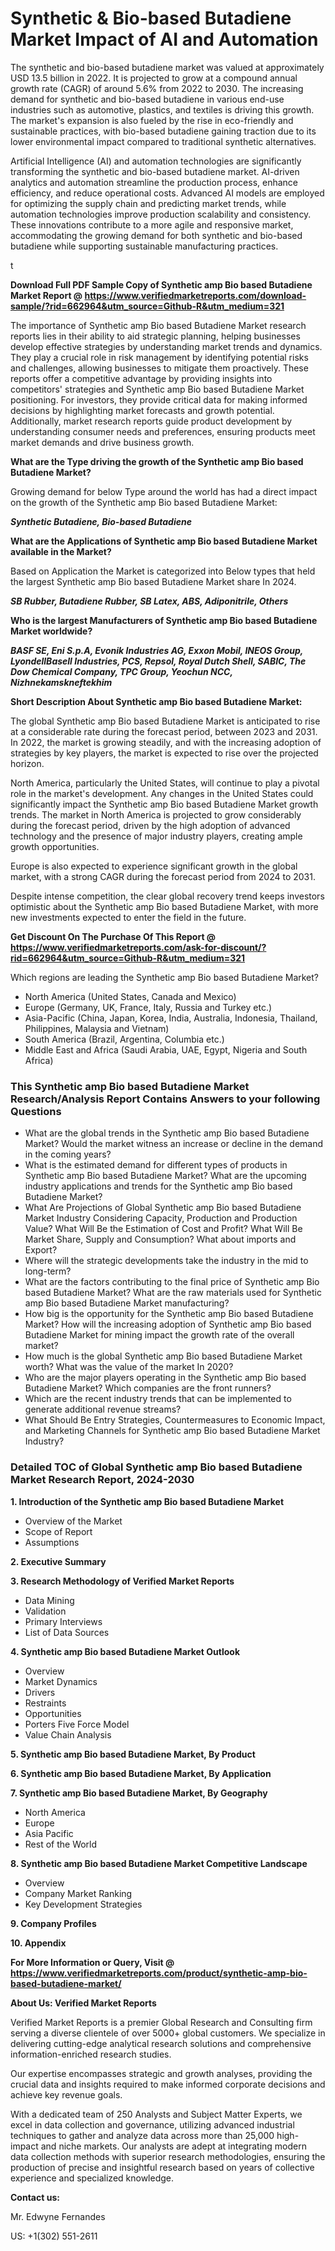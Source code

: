 <meta name="title" content="Global Synthetic & Bio-based Butadiene Market Impact of AI and Automation"><meta name="description" content="The synthetic and bio-based butadiene market was valued at approximately USD 13.5 billion in 2022. It is projected to grow at a compound annual growth rate (CAGR) of a"><meta name="title" content="Synthetic & Bio-based Butadiene Market Size, Share, Scope, Trends, Growth, Opportunities, Analysis, Forecast"><h1>Synthetic & Bio-based Butadiene Market Impact of AI and Automation</h1><p>The synthetic and bio-based butadiene market was valued at approximately USD 13.5 billion in 2022. It is projected to grow at a compound annual growth rate (CAGR) of around 5.6% from 2022 to 2030. The increasing demand for synthetic and bio-based butadiene in various end-use industries such as automotive, plastics, and textiles is driving this growth. The market's expansion is also fueled by the rise in eco-friendly and sustainable practices, with bio-based butadiene gaining traction due to its lower environmental impact compared to traditional synthetic alternatives.</p><p>Artificial Intelligence (AI) and automation technologies are significantly transforming the synthetic and bio-based butadiene market. AI-driven analytics and automation streamline the production process, enhance efficiency, and reduce operational costs. Advanced AI models are employed for optimizing the supply chain and predicting market trends, while automation technologies improve production scalability and consistency. These innovations contribute to a more agile and responsive market, accommodating the growing demand for both synthetic and bio-based butadiene while supporting sustainable manufacturing practices.</p>t</p><p id="" class=""><strong>Download Full PDF Sample Copy of Synthetic amp Bio based Butadiene Market Report @ <a href="https://www.verifiedmarketreports.com/download-sample/?rid=662964&utm_source=Github-R&utm_medium=321" target="_blank">https://www.verifiedmarketreports.com/download-sample/?rid=662964&utm_source=Github-R&utm_medium=321</a></strong></p><p>The importance of&nbsp;Synthetic amp Bio based Butadiene Market research reports lies in their ability to aid strategic planning, helping businesses develop effective strategies by understanding market trends and dynamics. They play a crucial role in risk management by identifying potential risks and challenges, allowing businesses to mitigate them proactively. These reports offer a competitive advantage by providing insights into competitors' strategies and Synthetic amp Bio based Butadiene Market positioning. For investors, they provide critical data for making informed decisions by highlighting market forecasts and growth potential. Additionally, market research reports guide product development by understanding consumer needs and preferences, ensuring products meet market demands and drive business growth.</p><p><strong>What are the&nbsp;Type driving the growth of the Synthetic amp Bio based Butadiene Market?</strong></p><p id="" class="">Growing demand for below Type around the world has had a direct impact on the growth of the Synthetic amp Bio based Butadiene Market:</p><em><strong>Synthetic Butadiene, Bio-based Butadiene</strong></em></p><strong>What are the&nbsp;Applications&nbsp;of Synthetic amp Bio based Butadiene Market available in the Market?</strong></p><p id="" class="">Based on Application the Market is categorized into Below types that held the largest Synthetic amp Bio based Butadiene Market share In 2024.</p><em><strong>SB Rubber, Butadiene Rubber, SB Latex, ABS, Adiponitrile, Others</strong></em></p><strong>Who is the largest Manufacturers of Synthetic amp Bio based Butadiene Market worldwide?</strong></p><p><em><strong>BASF SE, Eni S.p.A, Evonik Industries AG, Exxon Mobil, INEOS Group, LyondellBasell Industries, PCS, Repsol, Royal Dutch Shell, SABIC, The Dow Chemical Company, TPC Group, Yeochun NCC, Nizhnekamskneftekhim</strong></em></p><p id="" class=""><strong>Short Description About Synthetic amp Bio based Butadiene Market:</strong></p><p>The global Synthetic amp Bio based Butadiene Market is anticipated to rise at a considerable rate during the forecast period, between 2023 and 2031. In 2022, the market is growing steadily, and with the increasing adoption of strategies by key players, the market is expected to rise over the projected horizon.</p><p>North America, particularly the United States, will continue to play a pivotal role in the market's development. Any changes in the United States could significantly impact the Synthetic amp Bio based Butadiene Market growth trends. The market in North America is projected to grow considerably during the forecast period, driven by the high adoption of advanced technology and the presence of major industry players, creating ample growth opportunities.</p><p>Europe is also expected to experience significant growth in the global market, with a strong CAGR during the forecast period from 2024 to 2031.</p><p>Despite intense competition, the clear global recovery trend keeps investors optimistic about the Synthetic amp Bio based Butadiene Market, with more new investments expected to enter the field in the future.</p><p id="" class=""><strong>Get Discount On The Purchase Of This Report @ <a href="https://www.verifiedmarketreports.com/ask-for-discount/?rid=662964&utm_source=Github-R&utm_medium=321" target="_blank">https://www.verifiedmarketreports.com/ask-for-discount/?rid=662964&utm_source=Github-R&utm_medium=321</a></strong></p>Which regions are leading the Synthetic amp Bio based Butadiene Market?</p><ul><li>North America (United States, Canada and Mexico)</li><li>Europe (Germany, UK, France, Italy, Russia and Turkey etc.)</li><li>Asia-Pacific (China, Japan, Korea, India, Australia, Indonesia, Thailand, Philippines, Malaysia and Vietnam)</li><li>South America (Brazil, Argentina, Columbia etc.)</li><li>Middle East and Africa (Saudi Arabia, UAE, Egypt, Nigeria and South Africa)</li></ul><h3 id="" class="">This Synthetic amp Bio based Butadiene Market Research/Analysis Report Contains Answers to your following Questions</h3><ul><li>What are the global trends in the Synthetic amp Bio based Butadiene Market? Would the market witness an increase or decline in the demand in the coming years?</li><li>What is the estimated demand for different types of products in Synthetic amp Bio based Butadiene Market? What are the upcoming industry applications and trends for the Synthetic amp Bio based Butadiene Market?</li><li>What Are Projections of Global Synthetic amp Bio based Butadiene Market Industry Considering Capacity, Production and Production Value? What Will Be the Estimation of Cost and Profit? What Will Be Market Share, Supply and Consumption? What about imports and Export?</li><li>Where will the strategic developments take the industry in the mid to long-term?</li><li>What are the factors contributing to the final price of Synthetic amp Bio based Butadiene Market? What are the raw materials used for Synthetic amp Bio based Butadiene Market manufacturing?</li><li>How big is the opportunity for the Synthetic amp Bio based Butadiene Market? How will the increasing adoption of Synthetic amp Bio based Butadiene Market for mining impact the growth rate of the overall market?</li><li>How much is the global Synthetic amp Bio based Butadiene Market worth? What was the value of the market In 2020?</li><li>Who are the major players operating in the Synthetic amp Bio based Butadiene Market? Which companies are the front runners?</li><li>Which are the recent industry trends that can be implemented to generate additional revenue streams?</li><li>What Should Be Entry Strategies, Countermeasures to Economic Impact, and Marketing Channels for Synthetic amp Bio based Butadiene Market Industry?</li></ul><h3 id="" class="">Detailed TOC of Global Synthetic amp Bio based Butadiene Market Research Report, 2024-2030</h3><p id="" class=""><strong>1. Introduction of the Synthetic amp Bio based Butadiene Market</strong></p><ul><li>Overview of the Market</li><li>Scope of Report</li><li>Assumptions</li></ul><p id="" class=""><strong>2. Executive Summary</strong></p><p id="" class=""><strong>3. Research Methodology of Verified Market Reports</strong></p><ul><li>Data Mining</li><li>Validation</li><li>Primary Interviews</li><li>List of Data Sources</li></ul><p id="" class=""><strong>4. Synthetic amp Bio based Butadiene Market Outlook</strong></p><ul><li>Overview</li><li>Market Dynamics</li><li>Drivers</li><li>Restraints</li><li>Opportunities</li><li>Porters Five Force Model</li><li>Value Chain Analysis</li></ul><p id="" class=""><strong>5. Synthetic amp Bio based Butadiene Market, By Product</strong></p><p id="" class=""><strong>6. Synthetic amp Bio based Butadiene Market, By Application</strong></p><p id="" class=""><strong>7. Synthetic amp Bio based Butadiene Market, By Geography</strong></p><ul><li>North America</li><li>Europe</li><li>Asia Pacific</li><li>Rest of the World</li></ul><p id="" class=""><strong>8. Synthetic amp Bio based Butadiene Market Competitive Landscape</strong></p><ul><li>Overview</li><li>Company Market Ranking</li><li>Key Development Strategies</li></ul><p id="" class=""><strong>9. Company Profiles</strong></p><p id="" class=""><strong>10. Appendix</strong></p><p id="" class=""><strong>For More Information or Query, Visit @ <a href="https://www.verifiedmarketreports.com/product/synthetic-amp-bio-based-butadiene-market/" target="_blank">https://www.verifiedmarketreports.com/product/synthetic-amp-bio-based-butadiene-market/</a></strong></p><p id="" class=""><strong>About Us: Verified Market Reports</strong></p><p id="" class="">Verified Market Reports is a premier Global Research and Consulting firm serving a diverse clientele of over 5000+ global customers. We specialize in delivering cutting-edge analytical research solutions and comprehensive information-enriched research studies.</p><p id="" class="">Our expertise encompasses strategic and growth analyses, providing the crucial data and insights required to make informed corporate decisions and achieve key revenue goals.</p><p id="" class="">With a dedicated team of 250 Analysts and Subject Matter Experts, we excel in data collection and governance, utilizing advanced industrial techniques to gather and analyze data across more than 25,000 high-impact and niche markets. Our analysts are adept at integrating modern data collection methods with superior research methodologies, ensuring the production of precise and insightful research based on years of collective experience and specialized knowledge.</p><p id="" class=""><strong>Contact us:</strong></p><p id="" class="">Mr. Edwyne Fernandes</p><p id="" class="">US: +1(302) 551-2611</p>